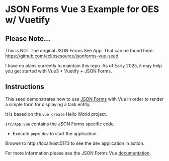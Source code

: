 # JSON Forms Vue 3 Example for OES w/ Vuetify

## Please Note...
This is NOT The original JSON Forms See App. That can be found here: https://github.com/eclipsesource/jsonforms-vue-seed.

I have no plans currently to maintain this repo. As of Early 2025, it may help you get started with Vue3 + Vuetify + JSON Forms.

## Instructions

This seed demonstrates how to use [JSON Forms](https://jsonforms.io) with Vue in order to render a simple form for displaying a task entity.

It is based on the `vue create` Hello World project.

`src/App.vue` contains the JSON Forms specific code.

- Execute `pnpm dev` to start the application.

Browse to http://localhost:5173 to see the dev application in action.

For more information please see the JSON Forms Vue [documentation](https://jsonforms.io/docs/integrations/vue).

